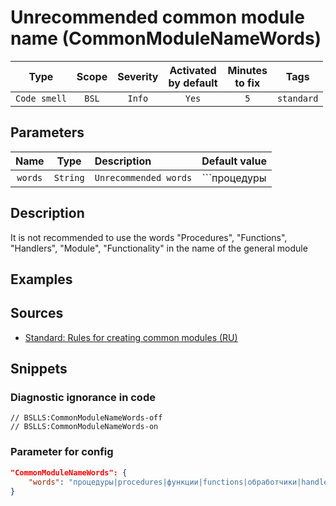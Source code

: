 # Unrecommended common module name (CommonModuleNameWords)

| Type | Scope | Severity | Activated<br/>by default | Minutes<br/>to fix | Tags |
| :-: | :-: | :-: | :-: | :-: | :-: |
| `Code smell` | `BSL` | `Info` | `Yes` | `5` | `standard` |

## Parameters 

| Name | Type | Description | Default value |
| :-: | :-: | :-- | :-: |
| `words` | `String` | ```Unrecommended words``` | ```процедуры|procedures|функции|functions|обработчики|handlers|модуль|module|функциональность|functionality``` |

<!-- Блоки выше заполняются автоматически, не трогать -->
## Description

It is not recommended to use the words "Procedures", "Functions", "Handlers", "Module", "Functionality" in the name of the general module

## Examples

<!-- В данном разделе приводятся примеры, на которые диагностика срабатывает, а также можно привести пример, как можно исправить ситуацию -->

## Sources

- [Standard: Rules for creating common modules (RU)](https://its.1c.ru/db/v8std#content:469:hdoc:3.1)

## Snippets

<!-- Блоки ниже заполняются автоматически, не трогать -->
### Diagnostic ignorance in code

```bsl
// BSLLS:CommonModuleNameWords-off
// BSLLS:CommonModuleNameWords-on
```

### Parameter for config

```json
"CommonModuleNameWords": {
    "words": "процедуры|procedures|функции|functions|обработчики|handlers|модуль|module|функциональность|functionality"
}
```
